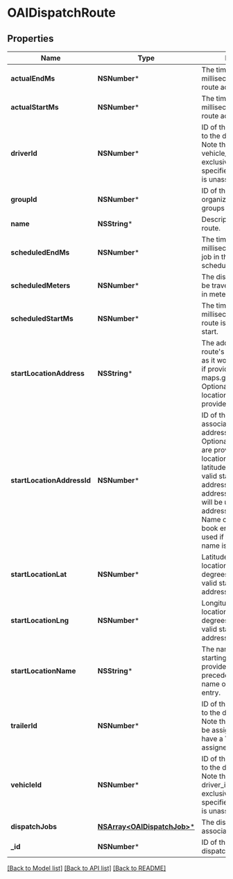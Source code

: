 # OAIDispatchRoute

## Properties
Name | Type | Description | Notes
------------ | ------------- | ------------- | -------------
**actualEndMs** | **NSNumber*** | The time in Unix epoch milliseconds that the route actually ended. | [optional] 
**actualStartMs** | **NSNumber*** | The time in Unix epoch milliseconds that the route actually started. | [optional] 
**driverId** | **NSNumber*** | ID of the driver assigned to the dispatch route. Note that driver_id and vehicle_id are mutually exclusive. If neither is specified, then the route is unassigned. | [optional] 
**groupId** | **NSNumber*** | ID of the group if the organization has multiple groups (optional). | [optional] 
**name** | **NSString*** | Descriptive name of this route. | 
**scheduledEndMs** | **NSNumber*** | The time in Unix epoch milliseconds that the last job in the route is scheduled to end. | 
**scheduledMeters** | **NSNumber*** | The distance expected to be traveled for this route in meters. | [optional] 
**scheduledStartMs** | **NSNumber*** | The time in Unix epoch milliseconds that the route is scheduled to start. | 
**startLocationAddress** | **NSString*** | The address of the route&#39;s starting location, as it would be recognized if provided to maps.google.com. Optional if a valid start location address ID is provided. | [optional] 
**startLocationAddressId** | **NSNumber*** | ID of the start location associated with an address book entry. Optional if valid values are provided for start location address or latitude/longitude. If a valid start location address ID is provided, address/latitude/longitude will be used from the address book entry. Name of the address book entry will only be used if the start location name is not provided. | [optional] 
**startLocationLat** | **NSNumber*** | Latitude of the start location in decimal degrees. Optional if a valid start location address ID is provided. | [optional] 
**startLocationLng** | **NSNumber*** | Longitude of the start location in decimal degrees. Optional if a valid start location address ID is provided. | [optional] 
**startLocationName** | **NSString*** | The name of the route&#39;s starting location. If provided, it will take precedence over the name of the address book entry. | [optional] 
**trailerId** | **NSNumber*** | ID of the trailer assigned to the dispatch route. Note that trailers can only be assigned to routes that have a Vehicle or Driver assigned to them. | [optional] 
**vehicleId** | **NSNumber*** | ID of the vehicle assigned to the dispatch route. Note that vehicle_id and driver_id are mutually exclusive. If neither is specified, then the route is unassigned. | [optional] 
**dispatchJobs** | [**NSArray&lt;OAIDispatchJob&gt;***](OAIDispatchJob.md) | The dispatch jobs associated with this route. | 
**_id** | **NSNumber*** | ID of the Samsara dispatch route. | 

[[Back to Model list]](../README.md#documentation-for-models) [[Back to API list]](../README.md#documentation-for-api-endpoints) [[Back to README]](../README.md)


